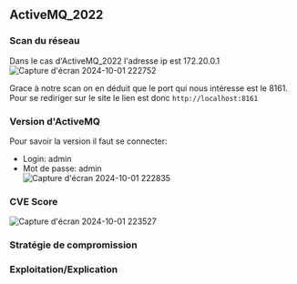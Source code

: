 ## ActiveMQ_2022

### Scan du réseau
Dans le cas d'ActiveMQ_2022 l'adresse ip est 172.20.0.1
![Capture d'écran 2024-10-01 222752](https://github.com/user-attachments/assets/82126435-4f87-4cf4-9612-1851736b707c)

Grace à notre scan on en déduit que le port qui nous intéresse est le 8161.
Pour se rediriger sur le site le lien est donc `http://localhost:8161`

### Version d'ActiveMQ 
Pour savoir la version il faut se connecter:  
- Login: admin
- Mot de passe: admin  
![Capture d'écran 2024-10-01 222835](https://github.com/user-attachments/assets/bd202d14-bb8d-4a5e-ac5b-0b0562872873)


### CVE Score
![Capture d'écran 2024-10-01 223527](https://github.com/user-attachments/assets/3c50dd11-80fa-46d8-92da-1470d02fab16)


### Stratégie de compromission

### Exploitation/Explication
